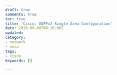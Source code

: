 ```yaml
---
draft: true
comments: true
toc: true
title: 'Cisco: OSPFv2 Single Area Configuration'
date: 2020-09-08T00:16:00Z
updated: 
category:
- network
- ensa
tags:
- cisco
keywords: []

---
```

